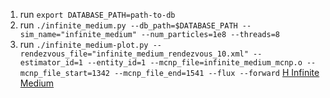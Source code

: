 1. run `export DATABASE_PATH=path-to-db`
2. run `./infinite_medium.py --db_path=$DATABASE_PATH --sim_name="infinite_medium" --num_particles=1e8 --threads=8`
3. run `./infinite_medium-plot.py --rendezvous_file="infinite_medium_rendezvous_10.xml" --estimator_id=1 --entity_id=1 --mcnp_file=infinite_medium_mcnp.o --mcnp_file_start=1342 --mcnp_file_end=1541 --flux --forward`
[H Infinite Medium](h_infinite_medium_current.png "H Infinite Medium")